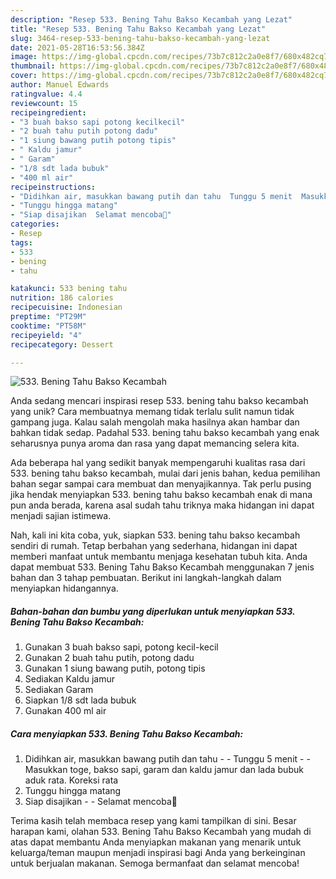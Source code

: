 ```yaml
---
description: "Resep 533. Bening Tahu Bakso Kecambah yang Lezat"
title: "Resep 533. Bening Tahu Bakso Kecambah yang Lezat"
slug: 3464-resep-533-bening-tahu-bakso-kecambah-yang-lezat
date: 2021-05-28T16:53:56.384Z
image: https://img-global.cpcdn.com/recipes/73b7c812c2a0e8f7/680x482cq70/533-bening-tahu-bakso-kecambah-foto-resep-utama.jpg
thumbnail: https://img-global.cpcdn.com/recipes/73b7c812c2a0e8f7/680x482cq70/533-bening-tahu-bakso-kecambah-foto-resep-utama.jpg
cover: https://img-global.cpcdn.com/recipes/73b7c812c2a0e8f7/680x482cq70/533-bening-tahu-bakso-kecambah-foto-resep-utama.jpg
author: Manuel Edwards
ratingvalue: 4.4
reviewcount: 15
recipeingredient:
- "3 buah bakso sapi potong kecilkecil"
- "2 buah tahu putih potong dadu"
- "1 siung bawang putih potong tipis"
- " Kaldu jamur"
- " Garam"
- "1/8 sdt lada bubuk"
- "400 ml air"
recipeinstructions:
- "Didihkan air, masukkan bawang putih dan tahu  Tunggu 5 menit  Masukkan toge, bakso sapi, garam dan kaldu jamur dan lada bubuk aduk rata. Koreksi rata"
- "Tunggu hingga matang"
- "Siap disajikan  Selamat mencoba💜"
categories:
- Resep
tags:
- 533
- bening
- tahu

katakunci: 533 bening tahu 
nutrition: 186 calories
recipecuisine: Indonesian
preptime: "PT29M"
cooktime: "PT58M"
recipeyield: "4"
recipecategory: Dessert

---
```



![533. Bening Tahu Bakso Kecambah](https://img-global.cpcdn.com/recipes/73b7c812c2a0e8f7/680x482cq70/533-bening-tahu-bakso-kecambah-foto-resep-utama.jpg)

Anda sedang mencari inspirasi resep 533. bening tahu bakso kecambah yang unik? Cara membuatnya memang tidak terlalu sulit namun tidak gampang juga. Kalau salah mengolah maka hasilnya akan hambar dan bahkan tidak sedap. Padahal 533. bening tahu bakso kecambah yang enak seharusnya punya aroma dan rasa yang dapat memancing selera kita.



Ada beberapa hal yang sedikit banyak mempengaruhi kualitas rasa dari 533. bening tahu bakso kecambah, mulai dari jenis bahan, kedua pemilihan bahan segar sampai cara membuat dan menyajikannya. Tak perlu pusing jika hendak menyiapkan 533. bening tahu bakso kecambah enak di mana pun anda berada, karena asal sudah tahu triknya maka hidangan ini dapat menjadi sajian istimewa.


Nah, kali ini kita coba, yuk, siapkan 533. bening tahu bakso kecambah sendiri di rumah. Tetap berbahan yang sederhana, hidangan ini dapat memberi manfaat untuk membantu menjaga kesehatan tubuh kita. Anda dapat membuat 533. Bening Tahu Bakso Kecambah menggunakan 7 jenis bahan dan 3 tahap pembuatan. Berikut ini langkah-langkah dalam menyiapkan hidangannya.

<!--inarticleads1-->

##### Bahan-bahan dan bumbu yang diperlukan untuk menyiapkan 533. Bening Tahu Bakso Kecambah:

1. Gunakan 3 buah bakso sapi, potong kecil-kecil
1. Gunakan 2 buah tahu putih, potong dadu
1. Gunakan 1 siung bawang putih, potong tipis
1. Sediakan  Kaldu jamur
1. Sediakan  Garam
1. Siapkan 1/8 sdt lada bubuk
1. Gunakan 400 ml air




<!--inarticleads2-->

##### Cara menyiapkan 533. Bening Tahu Bakso Kecambah:

1. Didihkan air, masukkan bawang putih dan tahu -  - Tunggu 5 menit -  - Masukkan toge, bakso sapi, garam dan kaldu jamur dan lada bubuk aduk rata. Koreksi rata
1. Tunggu hingga matang
1. Siap disajikan -  - Selamat mencoba💜




Terima kasih telah membaca resep yang kami tampilkan di sini. Besar harapan kami, olahan 533. Bening Tahu Bakso Kecambah yang mudah di atas dapat membantu Anda menyiapkan makanan yang menarik untuk keluarga/teman maupun menjadi inspirasi bagi Anda yang berkeinginan untuk berjualan makanan. Semoga bermanfaat dan selamat mencoba!
